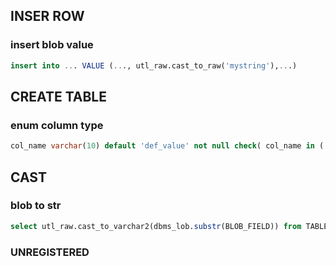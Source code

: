 
## INSER ROW
### insert blob value
```sql
insert into ... VALUE (..., utl_raw.cast_to_raw('mystring'),...)
```

## CREATE TABLE
### enum column type
```sql
col_name varchar(10) default 'def_value' not null check( col_name in ('enum_val_1','enum_val_2','enum_val_3' ))
```

## CAST
### blob to str
```sql
select utl_raw.cast_to_varchar2(dbms_lob.substr(BLOB_FIELD)) from TABLE_WITH_BLOB where ID = '<row id>';
```

### UNREGISTERED
